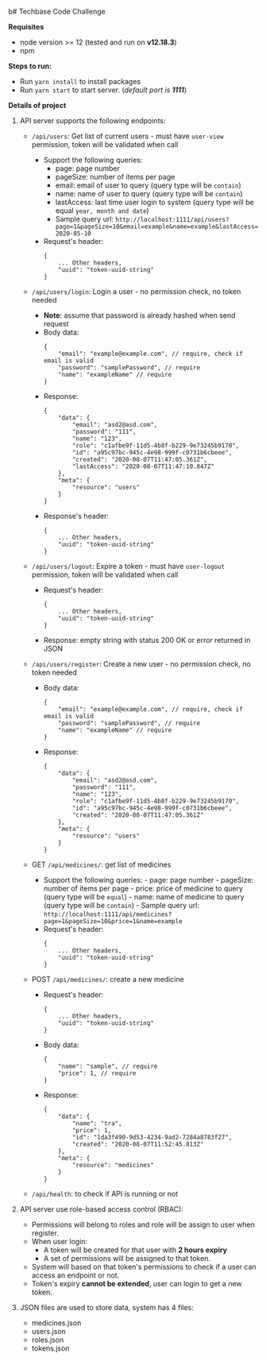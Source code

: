 b# Techbase Code Challenge

**Requisites**
- node version >= 12 (tested and run on **v12.18.3**)
- npm

**Steps to run:**
- Run `yarn install` to install packages
- Run `yarn start` to start server. (*default port is **1111***)

**Details of project**
 
1. API server supports the following endpoints:
    - `/api/users`: Get list of current users - must have `user-view` permission, token will be validated when call
        - Support the following queries:
            - page: page number
            - pageSize: number of items per page
            - email: email of user to query (query type will be `contain`)
            - name: name of user to query (query type will be `contain`)
            - lastAccess: last time user login to system (query type will be equal `year, month and date`)
            - Sample query url: `http://localhost:1111/api/users?page=1&pageSize=10&email=example&name=example&lastAccess=2020-05-10`
        - Request's header:
            ```
            {
                ... Other headers,
                "uuid": "token-uuid-string"
            }
            ```
            
    - `/api/users/login`: Login a user - no permission check, no token needed 
        - **Note**: assume that password is already hashed when send request
        - Body data:
            ```
            {
                "email": "example@example.com", // require, check if email is valid
                "password": "samplePassword", // require
                "name": "exampleName" // require
            } 
            ```
        - Response:
            ```
            {
                "data": {
                    "email": "asd2@asd.com",
                    "password": "111",
                    "name": "123",
                    "role": "c1afbe9f-11d5-4b8f-b229-9e73245b9170",
                    "id": "a95c97bc-945c-4e98-999f-c0731b6cbeee",
                    "created": "2020-08-07T11:47:05.361Z",
                    "lastAccess": "2020-08-07T11:47:10.847Z"
                },
                "meta": {
                    "resource": "users"
                }
            }
            ```
        - Response's header:
            ```
            {
                ... Other headers,
                "uuid": "token-uuid-string"
            }
            ```      
              
    - `/api/users/logout`: Expire a token - must have `user-logout` permission, token will be validated when call
        - Request's header:
            ```
            {
                ... Other headers,
                "uuid": "token-uuid-string"
            }
            ```
        - Response: empty string with status 200 OK or error returned in JSON
        
    - `/api/users/register`: Create a new user - no permission check, no token needed
        - Body data:
            ```
            {
                "email": "example@example.com", // require, check if email is valid
                "password": "samplePassword", // require
                "name": "exampleName" // require
            } 
            ```
        - Response:
            ```
            {
                "data": {
                    "email": "asd2@asd.com",
                    "password": "111",
                    "name": "123",
                    "role": "c1afbe9f-11d5-4b8f-b229-9e73245b9170",
                    "id": "a95c97bc-945c-4e98-999f-c0731b6cbeee",
                    "created": "2020-08-07T11:47:05.361Z"
                },
                "meta": {
                    "resource": "users"
                }
            }
            ```
            
    - GET `/api/medicines/`: get list of medicines
        - Support the following queries:
                - page: page number
                - pageSize: number of items per page
                - price: price of medicine to query (query type will be `equal`)
                - name: name of medicine to query (query type will be `contain`)
                - Sample query url: `http://localhost:1111/api/medicines?page=1&pageSize=10&price=1&name=example`
        - Request's header:
            ```
            {
                ... Other headers,
                "uuid": "token-uuid-string"
            }
            ```
            
    - POST `/api/medicines/`: create a new medicine
        - Request's header:
            ```
            {
                ... Other headers,
                "uuid": "token-uuid-string"
            }
            ```
        - Body data:
            ```
            {
                "name": "sample", // require
                "price": 1, // require
            } 
            ```
        - Response:
            ```
            {
                "data": {
                    "name": "tra",
                    "price": 1,
                    "id": "1da3f490-9d53-4234-9ad2-7284a8783f27",
                    "created": "2020-08-07T11:52:45.813Z"
                },
                "meta": {
                    "resource": "medicines"
                }
            }
            ```          
            
    - `/api/health`: to check if API is running or not
    
2. API server use role-based access control (RBAC):
    - Permissions will belong to roles and role will be assign to user when register.
    - When user login:
        - A token will be created for that user with **2 hours expiry**
        - A set of permissions will be assigned to that token.
    - System will based on that token's permissions to check if a user can access an endpoint or not.
    - Token's expiry **cannot be extended**, user can login to get a new token.
    
3. JSON files are used to store data, system has 4 files:
    - medicines.json
    - users.json
    - roles.json
    - tokens.json